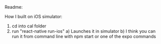 Readme: 

How I built on iOS simulator: 
1) cd into cal folder
2) run "react-native run-ios"
	a) Launches it in simulator
	b) I think you can run it from command line with npm start or one of the expo commands


